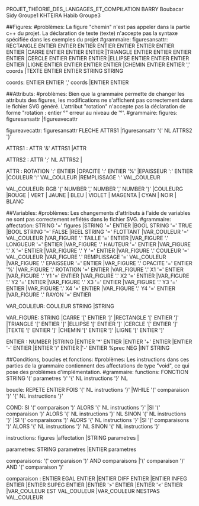 PROJET_THÉORIE_DES_LANGAGES_ET_COMPILATION
BARRY Boubacar Sidy                   Groupe1
KHTEIRA Habib                         Groupe3



##Figures:
#problèmes:
La figure "chemin" n'est pas appeler dans la partie c++ du projet.
La déclaration de texte (texte) n'accepte pas la syntaxe spécifiée dans les exemples du projet
#grammaire:
figuresansattr:
    RECTANGLE ENTIER ENTIER ENTIER ENTIER ENTIER ENTIER ENTIER ENTIER
    |CARRE ENTIER ENTIER ENTIER
    |TRIANGLE  ENTIER ENTIER ENTIER ENTIER
    |CERCLE ENTIER ENTIER ENTIER
    |ELLIPSE ENTIER ENTIER ENTIER ENTIER
    |LIGNE ENTIER ENTIER ENTIER ENTIER
    |CHEMIN ENTIER ENTIER ',' coords
    |TEXTE ENTIER ENTIER STRING STRING
    
coords:
    ENTIER ENTIER ',' coords
    |ENTIER ENTIER


##Attributs:
#problèmes:
Bien que la grammaire permette de changer les attributs des figures, les modifications ne s'affichent pas correctement dans le fichier SVG généré.
L'attribut "rotation" n'accepte pas la déclaration de forme "rotation : entier °" erreur au niveau de '°'.
#grammaire:
figures:
    figuresansattr
    |figureavecattr

figureavecattr:
    figuresansattr FLECHE ATTRS1
    |figuresansattr '{' NL ATTRS2 '}'

ATTRS1 : 
    ATTR '&' ATTRS1
    |ATTR

ATTRS2 :
    ATTR ';' NL ATTRS2
    |

ATTR :
    ROTATION ':' ENTIER
    |OPACITE ':' ENTIER '%'
    |EPAISSEUR ':' ENTIER
    |COULEUR ':' VAL_COULEUR
    |REMPLISSAGE ':'  VAL_COULEUR
    
VAL_COULEUR:
    RGB '(' NUMBER ',' NUMBER ',' NUMBER ')'
    |COULEURG
    |ROUGE
    | VERT
    | JAUNE
    | BLEU
    | VIOLET
    | MAGENTA
    | CYAN
    | NOIR
    | BLANC
    
    
##Variables:
#problèmes:
Les changements d'attributs à l'aide de variables ne sont pas correctement reflétés dans le fichier SVG.
#grammaire:
affectation:
    STRING '=' figures
    |STRING '=' ENTIER
    |BOOL STRING '=' TRUE 
    |BOOL STRING '=' FALSE 
    |REEL STRING '=' FLOTTANT 
    |VAR_COULEUR '=' VAL_COULEUR 
    |VAR_FIGURE '.' TAILLE '=' ENTIER 
    |VAR_FIGURE '.' LONGUEUR  '=' ENTIER 
    |VAR_FIGURE '.' HAUTEUR  '=' ENTIER 
    |VAR_FIGURE '.' X  '=' ENTIER 
    |VAR_FIGURE '.' Y '=' ENTIER 
    |VAR_FIGURE '.' COULEUR '=' VAL_COULEUR 
    |VAR_FIGURE '.' REMPLISSAGE '=' VAL_COULEUR 
    |VAR_FIGURE '.' EPAISSEUR  '=' ENTIER
    |VAR_FIGURE '.' OPACITE  '=' ENTIER '%'
    |VAR_FIGURE '.' ROTATION  '=' ENTIER
    |VAR_FIGURE '.' X1 '=' ENTIER
    |VAR_FIGURE '.' Y1 '=' ENTIER
    |VAR_FIGURE '.' X2 '=' ENTIER
    |VAR_FIGURE '.' Y2 '=' ENTIER
    |VAR_FIGURE '.' X3 '=' ENTIER
    |VAR_FIGURE '.' Y3 '=' ENTIER
    |VAR_FIGURE '.' X4 '=' ENTIER
    |VAR_FIGURE '.' Y4 '=' ENTIER
    |VAR_FIGURE '.' RAYON '=' ENTIER
    
VAR_COULEUR:
    COULEUR STRING
    |STRING
    
VAR_FIGURE: 
    STRING 
    |CARRE '[' ENTIER ']'
    |RECTANGLE '[' ENTIER ']'
    |TRIANGLE '[' ENTIER ']'
    |ELLIPSE '[' ENTIER ']' 
    |CERCLE '[' ENTIER ']' 
    |TEXTE '[' ENTIER ']'
    |CHEMIN '[' ENTIER ']'
    |LIGNE '[' ENTIER ']'

ENTIER : 
    NUMBER 
    |STRING 
    |ENTIER '*' ENTIER 
    |ENTIER '+' ENTIER 
    |ENTIER '-' ENTIER
    |ENTIER '/' ENTIER
    |'-' ENTIER %prec NEG
    |INT STRING


##Conditions, boucles et fonctions:
#problèmes:
Les instructions dans ces parties de la grammaire contiennent des affectations de type "void", ce qui pose des problèmes d'implémentation.
#grammaire:
functions:
    FONCTION STRING '(' parametres ')' '{' NL instructions '}' NL

boucle:
    REPETE ENTIER FOIS '{' NL instructions '}'
    |WHILE '(' comparaison ')' '{' NL instructions '}'
    
COND:
    SI '(' comparaison ')' ALORS '{' NL instructions '}'
    |SI '(' comparaison ')' ALORS '{' NL instructions  '}' NL SINON '{' NL instructions  '}'
    |SI '(' comparaisons ')' ALORS '{' NL instructions '}'
    |SI '(' comparaisons ')' ALORS '{' NL instructions  '}' NL SINON '{' NL instructions  '}'

instructions:
   figures
   |affectation
   |STRING parametres
   |

parametres:
    STRING parametres 
    |ENTIER parametres 
    
comparaisons:
    '(' comparaison ')' AND comparaisons 
    |'(' comparaison ')' AND '(' comparaison ')' 

comparaison :
    ENTIER EGAL ENTIER 
    |ENTIER DIFF ENTIER 
    |ENTIER INFEG ENTIER 
    |ENTIER SUPEG ENTIER 
    |ENTIER '>' ENTIER 
    |ENTIER '<' ENTIER
    |VAR_COULEUR EST VAL_COULEUR
    |VAR_COULEUR NESTPAS VAL_COULEUR
    

    
    
    

